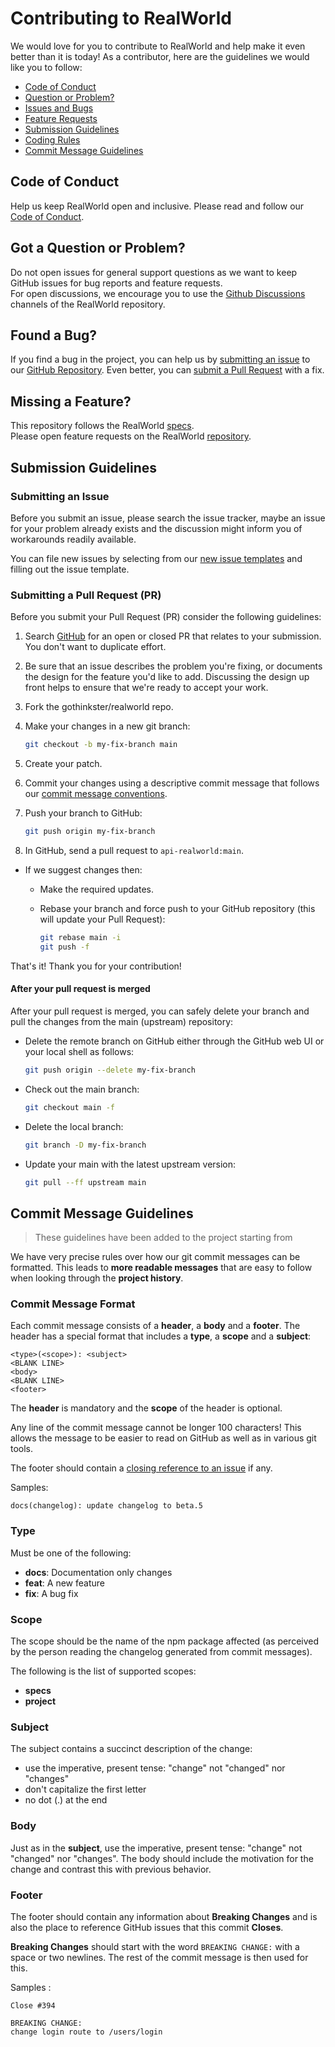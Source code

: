 # Contributing to RealWorld

We would love for you to contribute to RealWorld and help make it even better than it is
today! As a contributor, here are the guidelines we would like you to follow:

- [Code of Conduct](#coc)
- [Question or Problem?](#question)
- [Issues and Bugs](#issue)
- [Feature Requests](#feature)
- [Submission Guidelines](#submit)
- [Coding Rules](#rules)
- [Commit Message Guidelines](#commit)

## <a name="coc"></a> Code of Conduct

Help us keep RealWorld open and inclusive. Please read and follow our [Code of Conduct][coc].

## <a name="question"></a> Got a Question or Problem?

Do not open issues for general support questions as we want to keep GitHub issues for bug reports and feature requests.  
For open discussions, we encourage you to use the [Github Discussions][github-discussions] channels of the RealWorld repository.

## <a name="issue"></a> Found a Bug?

If you find a bug in the project, you can help us by
[submitting an issue][github-issue] to our [GitHub Repository][github]. Even better, you can
[submit a Pull Request](#submit-pr) with a fix.

## <a name="feature"></a> Missing a Feature?

This repository follows the RealWorld [specs][github-spec].  
Please open feature requests on the RealWorld [repository][github-feature].

## <a name="submit"></a> Submission Guidelines

### <a name="submit-issue"></a> Submitting an Issue

Before you submit an issue, please search the issue tracker, maybe an issue for your problem already exists and the discussion might inform you of workarounds readily available.

You can file new issues by selecting from our [new issue templates][github-choose] and filling out the issue template.

### <a name="submit-pr"></a> Submitting a Pull Request (PR)

Before you submit your Pull Request (PR) consider the following guidelines:

1. Search [GitHub](https://github.com/gothinkster/api-realworld/pulls) for an open or closed PR
   that relates to your submission. You don't want to duplicate effort.
1. Be sure that an issue describes the problem you're fixing, or documents the design for the feature you'd like to add.
   Discussing the design up front helps to ensure that we're ready to accept your work.
1. Fork the gothinkster/realworld repo.
1. Make your changes in a new git branch:

   ```bash
   git checkout -b my-fix-branch main
   ```

1. Create your patch.

1. Commit your changes using a descriptive commit message that follows our
   [commit message conventions](#commit).

1. Push your branch to GitHub:

   ```bash
   git push origin my-fix-branch
   ```

1. In GitHub, send a pull request to `api-realworld:main`.

- If we suggest changes then:

  - Make the required updates.
  - Rebase your branch and force push to your GitHub repository (this will update your Pull Request):

    ```bash
    git rebase main -i
    git push -f
    ```

That's it! Thank you for your contribution!

#### After your pull request is merged

After your pull request is merged, you can safely delete your branch and pull the changes
from the main (upstream) repository:

- Delete the remote branch on GitHub either through the GitHub web UI or your local shell as follows:

  ```bash
  git push origin --delete my-fix-branch
  ```

- Check out the main branch:

  ```bash
  git checkout main -f
  ```

- Delete the local branch:

  ```bash
  git branch -D my-fix-branch
  ```

- Update your main with the latest upstream version:

  ```bash
  git pull --ff upstream main
  ```

## <a name="commit"></a> Commit Message Guidelines

> These guidelines have been added to the project starting from <include date>

We have very precise rules over how our git commit messages can be formatted. This leads to **more
readable messages** that are easy to follow when looking through the **project history**.

### Commit Message Format

Each commit message consists of a **header**, a **body** and a **footer**. The header has a special
format that includes a **type**, a **scope** and a **subject**:

```
<type>(<scope>): <subject>
<BLANK LINE>
<body>
<BLANK LINE>
<footer>
```

The **header** is mandatory and the **scope** of the header is optional.

Any line of the commit message cannot be longer 100 characters! This allows the message to be easier
to read on GitHub as well as in various git tools.

The footer should contain a [closing reference to an issue](https://help.github.com/articles/closing-issues-via-commit-messages/) if any.

Samples:

```
docs(changelog): update changelog to beta.5
```

### Type

Must be one of the following:

- **docs**: Documentation only changes
- **feat**: A new feature
- **fix**: A bug fix

### Scope

The scope should be the name of the npm package affected (as perceived by the person reading the changelog generated from commit messages).

The following is the list of supported scopes:

- **specs**
- **project**

### Subject

The subject contains a succinct description of the change:

- use the imperative, present tense: "change" not "changed" nor "changes"
- don't capitalize the first letter
- no dot (.) at the end

### Body

Just as in the **subject**, use the imperative, present tense: "change" not "changed" nor "changes".
The body should include the motivation for the change and contrast this with previous behavior.

### Footer

The footer should contain any information about **Breaking Changes** and is also the place to
reference GitHub issues that this commit **Closes**.

**Breaking Changes** should start with the word `BREAKING CHANGE:` with a space or two newlines. The rest of the commit message is then used for this.

Samples :

```
Close #394
```

```
BREAKING CHANGE:
change login route to /users/login
```

[coc]: https://github.com/gothinkster/api-realworld/blob/main/CODE_OF_CONDUCT.md
[github]: https://github.com/gothinkster/api-realworld
[github-issue]: https://github.com/gothinkster/api-realworld/issues/new?assignees=&labels=bug&template=---bug-report.md&title=
[github-feature]: https://github.com/gothinkster/realworld/issues/new?assignees=&labels=enhancement&template=---feature-request.md&title=
[github-choose]: https://github.com/gothinkster/api-realworld/issues/new/choose
[github-discussions]: https://github.com/gothinkster/realworld/discussions
[github-spec]: https://github.com/gothinkster/realworld/tree/master/spec
